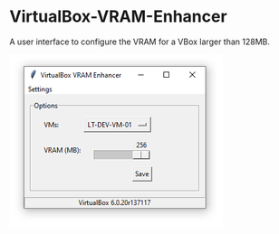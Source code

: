 # VirtualBox-VRAM-Enhancer
A user interface to configure the VRAM for a VBox larger than 128MB.

![](https://github.com/laurence-trippen/VirtualBox-VRAM-Enhancer/blob/master/Preview/vboxvramenhancer_preview.png?raw=true)
